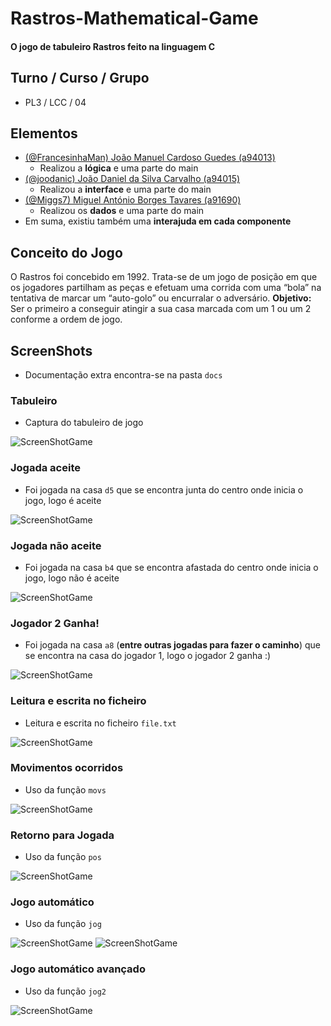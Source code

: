 # Rastros-Mathematical-Game
#### O jogo de tabuleiro Rastros feito na linguagem C

## Turno / Curso / Grupo
  * PL3 / LCC / 04
## Elementos 
  * [(@FrancesinhaMan) João Manuel Cardoso Guedes (a94013)](https://github.com/FrancesinhaMan)
    * Realizou a **lógica** e uma parte do main
  * [(@joodanic) João Daniel da Silva Carvalho (a94015)](https://github.com/joodanic)
    * Realizou a **interface** e uma parte do main
  * [(@Miggs7) Miguel António Borges Tavares (a91690)](https://github.com/Miggs7)
    * Realizou os **dados** e uma parte do main
  * Em suma, existiu também uma **interajuda em cada componente**
  
## Conceito do Jogo
O Rastros foi concebido em 1992. Trata-se de um jogo de posição em que os jogadores partilham as peças e efetuam uma corrida com uma “bola” na tentativa de marcar um “auto-golo” ou encurralar o adversário.
**Objetivo:** Ser o primeiro a conseguir atingir a sua casa marcada com um 1 ou um 2 conforme a ordem de jogo.

## ScreenShots
 * Documentação extra encontra-se na pasta ``` docs ```
### Tabuleiro
 * Captura do tabuleiro de jogo
 
![ScreenShotGame](https://github.com/FrancesinhaMan/LA1PL3G4/blob/master/projeto/picture/board.PNG)
### Jogada aceite
 * Foi jogada na casa ``` d5 ``` que se encontra junta do centro onde inicia o jogo, logo é aceite
 
![ScreenShotGame](https://github.com/FrancesinhaMan/LA1PL3G4/blob/master/projeto/picture/acerta_jogada.PNG)
### Jogada não aceite
 * Foi jogada na casa ``` b4 ``` que se encontra afastada do centro onde inicia o jogo, logo não é aceite
 
![ScreenShotGame](https://github.com/FrancesinhaMan/LA1PL3G4/blob/master/projeto/picture/prevencao_jogada.PNG)
### Jogador 2 Ganha!
 * Foi jogada na casa ``` a8 ``` (__entre outras jogadas para fazer o caminho__) que se encontra na casa do jogador 1, logo o jogador 2 ganha :)

![ScreenShotGame](https://github.com/FrancesinhaMan/LA1PL3G4/blob/master/projeto/picture/ganhar.PNG)
### Leitura e escrita no ficheiro
 * Leitura e escrita no ficheiro ``` file.txt ```

![ScreenShotGame](https://github.com/FrancesinhaMan/LA1PL3G4/blob/master/projeto/picture/ler%20e%20ecrever.PNG)

### Movimentos ocorridos
 * Uso da função ``` movs ```

![ScreenShotGame](https://github.com/FrancesinhaMan/LA1PL3G4/blob/master/projeto/picture/movs.PNG)

### Retorno para Jogada
 * Uso da função ``` pos ```

![ScreenShotGame](https://github.com/FrancesinhaMan/LA1PL3G4/blob/master/projeto/picture/pos.PNG)

### Jogo automático
 * Uso da função ``` jog ```

![ScreenShotGame](https://github.com/FrancesinhaMan/LA1PL3G4/blob/master/projeto/picture/jog1.PNG)
![ScreenShotGame](https://github.com/FrancesinhaMan/LA1PL3G4/blob/master/projeto/picture/jog2.PNG)

### Jogo automático avançado
 * Uso da função ``` jog2 ```

![ScreenShotGame](https://github.com/FrancesinhaMan/LA1PL3G4/blob/master/projeto/picture/jog2_1.PNG)

